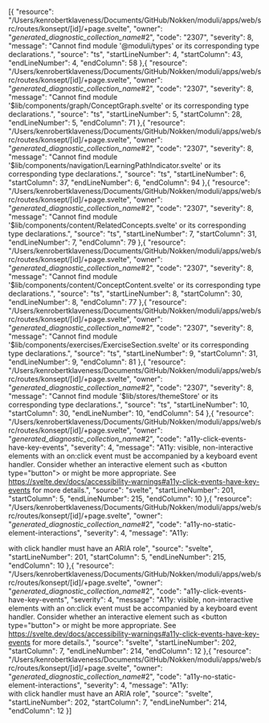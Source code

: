 [{
	"resource": "/Users/kenrobertklaveness/Documents/GitHub/Nokken/moduli/apps/web/src/routes/konsept/[id]/+page.svelte",
	"owner": "_generated_diagnostic_collection_name_#2",
	"code": "2307",
	"severity": 8,
	"message": "Cannot find module '@moduli/types' or its corresponding type declarations.",
	"source": "ts",
	"startLineNumber": 4,
	"startColumn": 43,
	"endLineNumber": 4,
	"endColumn": 58
},{
	"resource": "/Users/kenrobertklaveness/Documents/GitHub/Nokken/moduli/apps/web/src/routes/konsept/[id]/+page.svelte",
	"owner": "_generated_diagnostic_collection_name_#2",
	"code": "2307",
	"severity": 8,
	"message": "Cannot find module '$lib/components/graph/ConceptGraph.svelte' or its corresponding type declarations.",
	"source": "ts",
	"startLineNumber": 5,
	"startColumn": 28,
	"endLineNumber": 5,
	"endColumn": 71
},{
	"resource": "/Users/kenrobertklaveness/Documents/GitHub/Nokken/moduli/apps/web/src/routes/konsept/[id]/+page.svelte",
	"owner": "_generated_diagnostic_collection_name_#2",
	"code": "2307",
	"severity": 8,
	"message": "Cannot find module '$lib/components/navigation/LearningPathIndicator.svelte' or its corresponding type declarations.",
	"source": "ts",
	"startLineNumber": 6,
	"startColumn": 37,
	"endLineNumber": 6,
	"endColumn": 94
},{
	"resource": "/Users/kenrobertklaveness/Documents/GitHub/Nokken/moduli/apps/web/src/routes/konsept/[id]/+page.svelte",
	"owner": "_generated_diagnostic_collection_name_#2",
	"code": "2307",
	"severity": 8,
	"message": "Cannot find module '$lib/components/content/RelatedConcepts.svelte' or its corresponding type declarations.",
	"source": "ts",
	"startLineNumber": 7,
	"startColumn": 31,
	"endLineNumber": 7,
	"endColumn": 79
},{
	"resource": "/Users/kenrobertklaveness/Documents/GitHub/Nokken/moduli/apps/web/src/routes/konsept/[id]/+page.svelte",
	"owner": "_generated_diagnostic_collection_name_#2",
	"code": "2307",
	"severity": 8,
	"message": "Cannot find module '$lib/components/content/ConceptContent.svelte' or its corresponding type declarations.",
	"source": "ts",
	"startLineNumber": 8,
	"startColumn": 30,
	"endLineNumber": 8,
	"endColumn": 77
},{
	"resource": "/Users/kenrobertklaveness/Documents/GitHub/Nokken/moduli/apps/web/src/routes/konsept/[id]/+page.svelte",
	"owner": "_generated_diagnostic_collection_name_#2",
	"code": "2307",
	"severity": 8,
	"message": "Cannot find module '$lib/components/exercises/ExerciseSection.svelte' or its corresponding type declarations.",
	"source": "ts",
	"startLineNumber": 9,
	"startColumn": 31,
	"endLineNumber": 9,
	"endColumn": 81
},{
	"resource": "/Users/kenrobertklaveness/Documents/GitHub/Nokken/moduli/apps/web/src/routes/konsept/[id]/+page.svelte",
	"owner": "_generated_diagnostic_collection_name_#2",
	"code": "2307",
	"severity": 8,
	"message": "Cannot find module '$lib/stores/themeStore' or its corresponding type declarations.",
	"source": "ts",
	"startLineNumber": 10,
	"startColumn": 30,
	"endLineNumber": 10,
	"endColumn": 54
},{
	"resource": "/Users/kenrobertklaveness/Documents/GitHub/Nokken/moduli/apps/web/src/routes/konsept/[id]/+page.svelte",
	"owner": "_generated_diagnostic_collection_name_#2",
	"code": "a11y-click-events-have-key-events",
	"severity": 4,
	"message": "A11y: visible, non-interactive elements with an on:click event must be accompanied by a keyboard event handler. Consider whether an interactive element such as <button type=\"button\"> or <a> might be more appropriate. See https://svelte.dev/docs/accessibility-warnings#a11y-click-events-have-key-events for more details.",
	"source": "svelte",
	"startLineNumber": 201,
	"startColumn": 5,
	"endLineNumber": 215,
	"endColumn": 10
},{
	"resource": "/Users/kenrobertklaveness/Documents/GitHub/Nokken/moduli/apps/web/src/routes/konsept/[id]/+page.svelte",
	"owner": "_generated_diagnostic_collection_name_#2",
	"code": "a11y-no-static-element-interactions",
	"severity": 4,
	"message": "A11y: <div> with click handler must have an ARIA role",
	"source": "svelte",
	"startLineNumber": 201,
	"startColumn": 5,
	"endLineNumber": 215,
	"endColumn": 10
},{
	"resource": "/Users/kenrobertklaveness/Documents/GitHub/Nokken/moduli/apps/web/src/routes/konsept/[id]/+page.svelte",
	"owner": "_generated_diagnostic_collection_name_#2",
	"code": "a11y-click-events-have-key-events",
	"severity": 4,
	"message": "A11y: visible, non-interactive elements with an on:click event must be accompanied by a keyboard event handler. Consider whether an interactive element such as <button type=\"button\"> or <a> might be more appropriate. See https://svelte.dev/docs/accessibility-warnings#a11y-click-events-have-key-events for more details.",
	"source": "svelte",
	"startLineNumber": 202,
	"startColumn": 7,
	"endLineNumber": 214,
	"endColumn": 12
},{
	"resource": "/Users/kenrobertklaveness/Documents/GitHub/Nokken/moduli/apps/web/src/routes/konsept/[id]/+page.svelte",
	"owner": "_generated_diagnostic_collection_name_#2",
	"code": "a11y-no-static-element-interactions",
	"severity": 4,
	"message": "A11y: <div> with click handler must have an ARIA role",
	"source": "svelte",
	"startLineNumber": 202,
	"startColumn": 7,
	"endLineNumber": 214,
	"endColumn": 12
}]